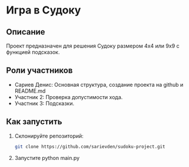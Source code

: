 # Игра в Судоку

## Описание
Проект предназначен для решения Судоку размером 4x4 или 9x9 с функцией подсказок.

## Роли участников
- Сариев Денис: Основная структура, создание проекта на github и README.md
- Участник 2: Проверка допустимости хода.
- Участник 3: Подсказки.

## Как запустить
1. Склонируйте репозиторий:
   ```bash
   git clone https://github.com/sarievden/sudoku-project.git
2. Запустите python main.py
